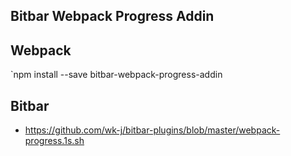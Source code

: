 ## Bitbar Webpack Progress Addin

## Webpack 

`npm install --save bitbar-webpack-progress-addin

## Bitbar

- https://github.com/wk-j/bitbar-plugins/blob/master/webpack-progress.1s.sh


